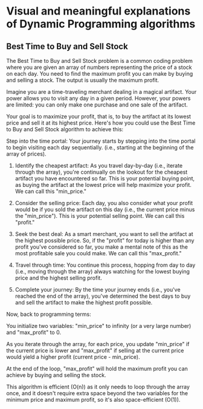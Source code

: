 # Visual and meaningful explanations of Dynamic Programming algorithms

## Best Time to Buy and Sell Stock

The Best Time to Buy and Sell Stock problem is a common coding problem where you are given an array of numbers representing the price of a stock on each day. You need to find the maximum profit you can make by buying and selling a stock. The output is usually the maximum profit.

 Imagine you are a time-traveling merchant dealing in a magical artifact. Your power allows you to visit any day in a given period. However, your powers are limited: you can only make one purchase and one sale of the artifact.

  Your goal is to maximize your profit, that is, to buy the artifact at its lowest price and sell it at its highest price. Here's how you could use the Best Time to Buy and Sell Stock algorithm to achieve this:

  Step into the time portal: Your journey starts by stepping into the time portal to begin visiting each day sequentially. (i.e., starting at the beginning of the array of prices).

1. Identify the cheapest artifact: As you travel day-by-day (i.e., iterate through the array), you're continually on the lookout for the cheapest artifact you have encountered so far. This is your potential buying point, as buying the artifact at the lowest price will help maximize your profit. We can call this "min_price."

2. Consider the selling price: Each day, you also consider what your profit would be if you sold the artifact on this day (i.e., the current price minus the "min_price"). This is your potential selling point. We can call this "profit."

3. Seek the best deal: As a smart merchant, you want to sell the artifact at the highest possible price. So, if the "profit" for today is higher than any profit you've considered so far, you make a mental note of this as the most profitable sale you could make. We can call this "max_profit."

4. Travel through time: You continue this process, hopping from day to day (i.e., moving through the array) always watching for the lowest buying price and the highest selling profit.

5. Complete your journey: By the time your journey ends (i.e., you've reached the end of the array), you've determined the best days to buy and sell the artifact to make the highest profit possible.

Now, back to programming terms:

You initialize two variables: "min_price" to infinity (or a very large number) and "max_profit" to 0.

As you iterate through the array, for each price, you update "min_price" if the current price is lower and "max_profit" if selling at the current price would yield a higher profit (current price - min_price).

At the end of the loop, "max_profit" will hold the maximum profit you can achieve by buying and selling the stock.

This algorithm is efficient (O(n)) as it only needs to loop through the array once, and it doesn't require extra space beyond the two variables for the minimum price and maximum profit, so it's also space-efficient (O(1)).
